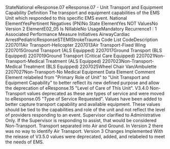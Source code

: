 

StateNational
eResponse.07
eResponse.07 - Unit Transport and Equipment Capability
Definition
The transport and equipment capabilities of the EMS Unit which responded to this specific EMS event.
National ElementYesPertinent Negatives (PN)No
State ElementYes
NOT ValuesNo
Version 2 ElementE02_05
Is NillableNo
UsageMandatory
Recurrence1 : 1
Associated Performance Measure Initiatives
AirwayCardiac ArrestPediatricResponseSTEMIStrokeTrauma
Code List
CodeDescription
2207011Air Transport-Helicopter
2207013Air Transport-Fixed Wing
2207015Ground Transport (ALS Equipped)
2207017Ground Transport (BLS Equipped)
2207019Ground Transport (Critical Care Equipped)
2207021Non-Transport-Medical Treatment (ALS Equipped)
2207023Non-Transport-Medical Treatment (BLS Equipped)
2207025Wheel Chair Van/Ambulette
2207027Non-Transport-No Medical Equipment
Data Element Comment
Element relabeled from "Primary Role of Unit" to "Unit Transport and Equipment Capability" to better reflect its new defined
purpose and allow the deprecation of eResponse.15 "Level of Care of This Unit". V3.4.0 Non-Transport values deprecated as
these are types of service and were moved to eResponse.05 "Type of Service Requested". Values have been added to better
capture transport capability and available equipment. These values should be tied to the capabilities and role of the unit and
not reflect the level of providers responding to an event. 
Supervisor clarified to Administrative Only. If the Supervisor is responding to assist, that would be considered Non-Transport.
Transport separated into Air and Ground. In Version 2 there was no way to identify Air Transport.
Version 3 Changes Implemented
With the release of V3.5.0 values were deprecated, added, and relabeled to meet the needs of EMS.